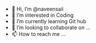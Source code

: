 - 👋 Hi, I’m @naveensaii
- 👀 I’m interested in Coding
- 🌱 I’m currently learning Git hub
- 💞️ I’m looking to collaborate on ...
- 📫 How to reach me ...

<!---
naveensaii/naveensaii is a ✨ special ✨ repository because its `README.md` (this file) appears on your GitHub profile.
You can click the Preview link to take a look at your changes.
--->
